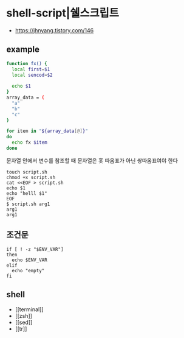 # shell-script|쉘스크립트

- https://jhnyang.tistory.com/146

## example
```sh
function fx() {
  local first=$1
  local sencod=$2
  
  echo $1
}
array_data = (
  "a"
  "b"
  "c"
)

for item in "${array_data[@]}"
do
  echo fx $item
done
```

문자열 안에서 변수를 참조할 때 문자열은 홋 따옴표가 아닌 쌍따옴표여야 한다
```
touch script.sh
chmod +x script.sh
cat <<EOF > script.sh
echo $1
echo "helll $1"
EOF
$ script.sh arg1
arg1
arg1
```

## 조건문
```
if [ ! -z "$ENV_VAR"]
then
  echo $ENV_VAR
elif
  echo "empty"
fi
```

## shell
- [[terminal]]
- [[zsh]]
- [[sed]]
- [[tr]]

